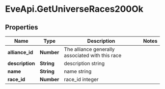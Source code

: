 # EveApi.GetUniverseRaces200Ok

## Properties
Name | Type | Description | Notes
------------ | ------------- | ------------- | -------------
**alliance_id** | **Number** | The alliance generally associated with this race | 
**description** | **String** | description string | 
**name** | **String** | name string | 
**race_id** | **Number** | race_id integer | 


